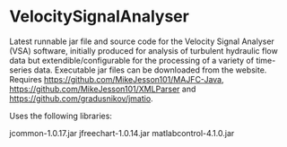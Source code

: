 # VelocitySignalAnalyser
Latest runnable jar file and source code for the Velocity Signal Analyser (VSA) software, initially produced for analysis of turbulent hydraulic flow data but extendible/configurable for the processing of a variety of time-series data. Executable jar files can be downloaded from the website. Requires https://github.com/MikeJesson101/MAJFC-Java,  https://github.com/MikeJesson101/XMLParser and https://github.com/gradusnikov/jmatio.

Uses the following libraries:

jcommon-1.0.17.jar
jfreechart-1.0.14.jar
matlabcontrol-4.1.0.jar
